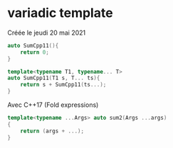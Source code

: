 
#  variadic template 
Créée le jeudi 20 mai 2021


```cpp
auto SumCpp11(){
    return 0;
}

template<typename T1, typename... T>
auto SumCpp11(T1 s, T... ts){
    return s + SumCpp11(ts...);
}
```


Avec C++17  (Fold expressions)

```cpp
template<typename ...Args> auto sum2(Args ...args) 
{ 
    return (args + ...);
}
```
